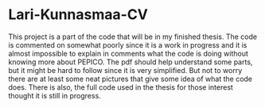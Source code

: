 # Lari-Kunnasmaa-CV

This project is a part of the code that will be in my finished thesis. The code is commented on somewhat poorly since it is a work in progress and it is almost impossible to explain in comments what the code is doing without knowing more about PEPICO. The pdf should help understand some parts, but it might be hard to follow since it is very simplified. But not to worry there are at least some neat pictures that give some idea of what the code does. There is also, the full code used in the thesis for those interest thought it is still in progress. 
